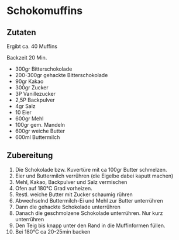 # Schokomuffins

## Zutaten

Ergibt ca. 40 Muffins

Backzeit 20 Min.

- 300gr Bitterschokolade
- 200-300gr gehackte Bitterschokolade
- 90gr Kakao
- 300gr Zucker
- 3P Vanillezucker
- 2,5P Backpulver
- 4gr Salz
- 10 Eier
- 600gr Mehl
- 100gr gem. Mandeln
- 600gr weiche Butter
- 600ml Buttermilch

## Zubereitung

1. Die Schokolade bzw. Kuvertüre mit ca 100gr Butter schmelzen.
1. Eier und Buttermilch verrühren (die Eigelbe dabei kaputt machen)
1. Mehl, Kakao, Backpulver und Salz vermischen
1. Ofen auf 180°C Grad vorheizen.
1. Restl. weiche Butter mit Zucker schaumig rühren
1. Abwechselnd Buttermilch-Ei und Mehl zur Butter unterrühren
1. Dann die gehackte Schokolade unterrühren
1. Danach die geschmolzene Schokolade unterrühren. Nur kurz unterrühren
1. Den Teig bis knapp unter den Rand in die Muffinformen füllen.
1. Bei 180°C ca 20-25min backen
